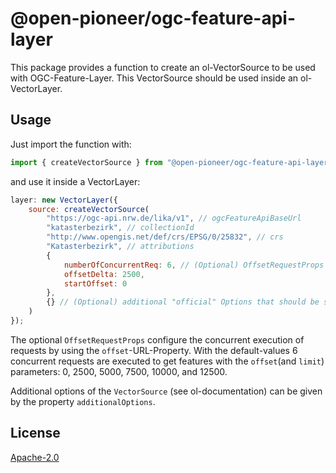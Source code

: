 # @open-pioneer/ogc-feature-api-layer

This package provides a function to create an ol-VectorSource to be used with OGC-Feature-Layer.
This VectorSource should be used inside an ol-VectorLayer.

## Usage

Just import the function with:

```js
import { createVectorSource } from "@open-pioneer/ogc-feature-api-layer";
```

and use it inside a VectorLayer:

```js
layer: new VectorLayer({
    source: createVectorSource(
        "https://ogc-api.nrw.de/lika/v1", // ogcFeatureApiBaseUrl
        "katasterbezirk", // collectionId
        "http://www.opengis.net/def/crs/EPSG/0/25832", // crs
        "Katasterbezirk", // attributions
        {
            numberOfConcurrentReq: 6, // (Optional) OffsetRequestProps
            offsetDelta: 2500,
            startOffset: 0
        },
        {} // (Optional) additional "official" Options that should be set on VectorSource
    )
});
```

The optional `OffsetRequestProps` configure the concurrent execution of requests by using the
`offset`-URL-Property. With the default-values 6 concurrent requests are executed to get
features with the `offset`(and `limit`) parameters: 0, 2500, 5000, 7500, 10000, and 12500.

Additional options of the `VectorSource` (see ol-documentation) can be given by the property
`additionalOptions`.

## License

[Apache-2.0](https://www.apache.org/licenses/LICENSE-2.0)
